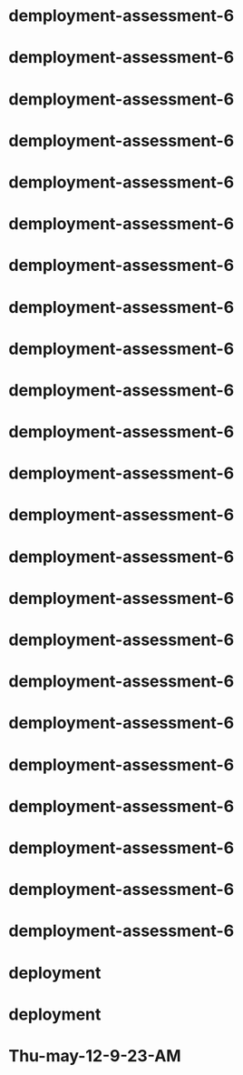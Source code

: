 # demployment-assessment-6
# demployment-assessment-6
# demployment-assessment-6
# demployment-assessment-6
# demployment-assessment-6
# demployment-assessment-6
# demployment-assessment-6
# demployment-assessment-6
# demployment-assessment-6
# demployment-assessment-6
# demployment-assessment-6
# demployment-assessment-6
# demployment-assessment-6
# demployment-assessment-6
# demployment-assessment-6
# demployment-assessment-6
# demployment-assessment-6
# demployment-assessment-6
# demployment-assessment-6
# demployment-assessment-6
# demployment-assessment-6
# demployment-assessment-6
# demployment-assessment-6
# deployment
# deployment
# Thu-may-12-9-23-AM
